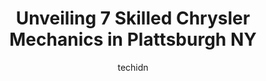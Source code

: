 ---
layout: ampstory
image: https://images.unsplash.com/photo-1630381933629-1ea495aab22d?ixlib=rb-4.0.3&ixid=MnwxMjA3fDB8MHxwaG90by1wYWdlfHx8fGVufDB8fHx8&auto=format&fit=crop&w=640&h=853&q=80
author: techidn
featured: false
description: Trust your vehicles maintenance and repairs to the 7 best Chrysler Mechanic in Plattsburgh NY, USA. With their extensive experience, cutting-edge technology, and commitment to customer sati
title: Unveiling 7 Skilled Chrysler Mechanics in Plattsburgh NY
cover:
   title: Unveiling 7 Skilled Chrysler Mechanics in Plattsburgh NY
   subtitle: Rickpate
   background: https://images.unsplash.com/photo-1630381933629-1ea495aab22d?ixlib=rb-4.0.3&ixid=MnwxMjA3fDB8MHxwaG90by1wYWdlfHx8fGVufDB8fHx8&auto=format&fit=crop&w=640&h=853&q=80

pages: 
 - layout: thirds
   top: <h1>#1 G & G Tire Company Inc.</h1>
   bottom: "<p>I was very happy with my service they installed my new tires for me and got done pretty quickly very happy with the service they definitely gained a new customer!</p>"
   background: https://www.knot35.com/toplist/wp-content/uploads/2023/06/best-chrysler-mechanic-1-in-plattsburgh-ny-1685839412.jpeg
   backgroundblur: true
 - layout: thirds
   top: <h1>#2 Warren Tire Service Center</h1>
   bottom: "<p>13 Broad St, Plattsburgh, NY 12901, United States</p>"
   background: https://www.knot35.com/toplist/wp-content/uploads/2023/06/best-chrysler-mechanic-2-in-plattsburgh-ny-1685839413.jpeg
   cta:
      link: https://www.knot35.com/toplist/unveiling-7-skilled-chrysler-mechanics-in-plattsburgh-ny/
      text: Unveiling 7 Skilled Chrysler Mechanics in Plattsburgh NY
 - layout: thirds
   top: <h1>#3 Monro Auto Service and Tire Centers</h1>
   bottom: "<p>37 Smithfield Blvd, Plattsburgh, NY 12901, United States</p>"
   background: https://www.knot35.com/toplist/wp-content/uploads/2023/06/best-chrysler-mechanic-3-in-plattsburgh-ny-1685839413.jpeg
   cta:
      link: https://www.knot35.com/toplist/unveiling-7-skilled-chrysler-mechanics-in-plattsburgh-ny/
      text: Unveiling 7 Skilled Chrysler Mechanics in Plattsburgh NY
 - layout: thirds
   top: <h1>#4 City Auto Repair & Sales</h1>
   bottom: "<p>559 State Rte 3, Plattsburgh, NY 12901, United States</p>"
   background: https://plus.unsplash.com/premium_photo-1664640458616-3c74f8cb4589?ixlib=rb-4.0.3&ixid=MnwxMjA3fDB8MHxwaG90by1wYWdlfHx8fGVufDB8fHx8&auto=format&fit=crop&w=640&h=853&q=80
   cta:
      link: https://www.knot35.com/toplist/unveiling-7-skilled-chrysler-mechanics-in-plattsburgh-ny/
      text: Unveiling 7 Skilled Chrysler Mechanics in Plattsburgh NY
 - layout: thirds
   top: <h1>#5 European Autohaus Inc</h1>
   bottom: "<p>167 Carbide Rd, Plattsburgh, NY 12901, United States</p>"
   background: https://images.unsplash.com/photo-1509114397022-ed747cca3f65?ixlib=rb-4.0.3&ixid=MnwxMjA3fDB8MHxwaG90by1wYWdlfHx8fGVufDB8fHx8&auto=format&fit=crop&w=640&h=853&q=80
   cta:
      link: https://www.knot35.com/toplist/unveiling-7-skilled-chrysler-mechanics-in-plattsburgh-ny/
      text: Unveiling 7 Skilled Chrysler Mechanics in Plattsburgh NY
 - layout: thirds
   top: <h1>#6 TM Auto Repair Center Inc</h1>
   bottom: "<p>31 Riley Ave, Plattsburgh, NY 12901, United States</p>"
   background: https://images.unsplash.com/photo-1613843873231-1447db182f97?ixlib=rb-4.0.3&ixid=MnwxMjA3fDB8MHxwaG90by1wYWdlfHx8fGVufDB8fHx8&auto=format&fit=crop&w=640&h=853&q=80
   cta:
      link: https://www.knot35.com/toplist/unveiling-7-skilled-chrysler-mechanics-in-plattsburgh-ny/
      text: Unveiling 7 Skilled Chrysler Mechanics in Plattsburgh NY
 - layout: thirds
   top: <h1>#7 Dubreys Service Station</h1>
   bottom: "<p>5123 U.S. Ave, Plattsburgh, NY 12901, United States</p>"
   background: https://images.unsplash.com/photo-1618556658017-fd9c732d1360?ixlib=rb-4.0.3&ixid=MnwxMjA3fDB8MHxwaG90by1wYWdlfHx8fGVufDB8fHx8&auto=format&fit=crop&w=640&h=853&q=80
   cta:
      link: https://www.knot35.com/toplist/unveiling-7-skilled-chrysler-mechanics-in-plattsburgh-ny/
      text: Unveiling 7 Skilled Chrysler Mechanics in Plattsburgh NY
 - layout: thirds
   middle: Continue reading...
   background: https://images.unsplash.com/photo-1533998839656-76f5e4b2bccb?ixlib=rb-4.0.3&ixid=MnwxMjA3fDB8MHxwaG90by1wYWdlfHx8fGVufDB8fHx8&auto=format&fit=crop&w=640&h=853&q=80
   cta:
      link: https://www.knot35.com/toplist/unveiling-7-skilled-chrysler-mechanics-in-plattsburgh-ny/
      text: Unveiling 7 Skilled Chrysler Mechanics in Plattsburgh NY
      
---